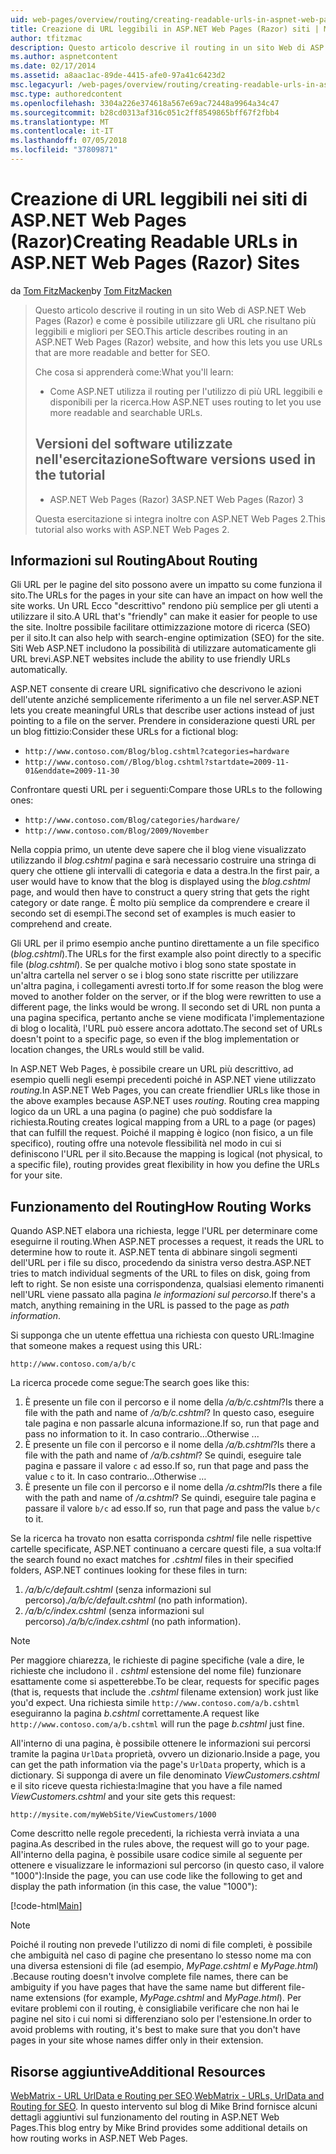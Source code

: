 ```yaml
---
uid: web-pages/overview/routing/creating-readable-urls-in-aspnet-web-pages-sites
title: Creazione di URL leggibili in ASP.NET Web Pages (Razor) siti | Microsoft Docs
author: tfitzmac
description: Questo articolo descrive il routing in un sito Web di ASP.NET Web Pages (Razor) e come è possibile utilizzare gli URL che risultano più leggibili e migliori per SEO. Che cosa si imposterà un...
ms.author: aspnetcontent
ms.date: 02/17/2014
ms.assetid: a8aac1ac-89de-4415-afe0-97a41c6423d2
msc.legacyurl: /web-pages/overview/routing/creating-readable-urls-in-aspnet-web-pages-sites
msc.type: authoredcontent
ms.openlocfilehash: 3304a226e374618a567e69ac72448a9964a34c47
ms.sourcegitcommit: b28cd0313af316c051c2ff8549865bff67f2fbb4
ms.translationtype: MT
ms.contentlocale: it-IT
ms.lasthandoff: 07/05/2018
ms.locfileid: "37809871"
---
```

<a name="creating-readable-urls-in-aspnet-web-pages-razor-sites"></a><span data-ttu-id="766e0-104">Creazione di URL leggibili nei siti di ASP.NET Web Pages (Razor)</span><span class="sxs-lookup"><span data-stu-id="766e0-104">Creating Readable URLs in ASP.NET Web Pages (Razor) Sites</span></span>
====================
<span data-ttu-id="766e0-105">da [Tom FitzMacken](https://github.com/tfitzmac)</span><span class="sxs-lookup"><span data-stu-id="766e0-105">by [Tom FitzMacken](https://github.com/tfitzmac)</span></span>

> <span data-ttu-id="766e0-106">Questo articolo descrive il routing in un sito Web di ASP.NET Web Pages (Razor) e come è possibile utilizzare gli URL che risultano più leggibili e migliori per SEO.</span><span class="sxs-lookup"><span data-stu-id="766e0-106">This article describes routing in an ASP.NET Web Pages (Razor) website, and how this lets you use URLs that are more readable and better for SEO.</span></span>
> 
> <span data-ttu-id="766e0-107">Che cosa si apprenderà come:</span><span class="sxs-lookup"><span data-stu-id="766e0-107">What you'll learn:</span></span>
> 
> - <span data-ttu-id="766e0-108">Come ASP.NET utilizza il routing per l'utilizzo di più URL leggibili e disponibili per la ricerca.</span><span class="sxs-lookup"><span data-stu-id="766e0-108">How ASP.NET uses routing to let you use more readable and searchable URLs.</span></span>
>   
> 
> ## <a name="software-versions-used-in-the-tutorial"></a><span data-ttu-id="766e0-109">Versioni del software utilizzate nell'esercitazione</span><span class="sxs-lookup"><span data-stu-id="766e0-109">Software versions used in the tutorial</span></span>
> 
> 
> - <span data-ttu-id="766e0-110">ASP.NET Web Pages (Razor) 3</span><span class="sxs-lookup"><span data-stu-id="766e0-110">ASP.NET Web Pages (Razor) 3</span></span>
>   
> 
> <span data-ttu-id="766e0-111">Questa esercitazione si integra inoltre con ASP.NET Web Pages 2.</span><span class="sxs-lookup"><span data-stu-id="766e0-111">This tutorial also works with ASP.NET Web Pages 2.</span></span>


## <a name="about-routing"></a><span data-ttu-id="766e0-112">Informazioni sul Routing</span><span class="sxs-lookup"><span data-stu-id="766e0-112">About Routing</span></span>

<span data-ttu-id="766e0-113">Gli URL per le pagine del sito possono avere un impatto su come funziona il sito.</span><span class="sxs-lookup"><span data-stu-id="766e0-113">The URLs for the pages in your site can have an impact on how well the site works.</span></span> <span data-ttu-id="766e0-114">Un URL Ecco &quot;descrittivo&quot; rendono più semplice per gli utenti a utilizzare il sito.</span><span class="sxs-lookup"><span data-stu-id="766e0-114">A URL that's &quot;friendly&quot; can make it easier for people to use the site.</span></span> <span data-ttu-id="766e0-115">Inoltre possibile facilitare ottimizzazione motore di ricerca (SEO) per il sito.</span><span class="sxs-lookup"><span data-stu-id="766e0-115">It can also help with search-engine optimization (SEO) for the site.</span></span> <span data-ttu-id="766e0-116">Siti Web ASP.NET includono la possibilità di utilizzare automaticamente gli URL brevi.</span><span class="sxs-lookup"><span data-stu-id="766e0-116">ASP.NET websites include the ability to use friendly URLs automatically.</span></span>

<span data-ttu-id="766e0-117">ASP.NET consente di creare URL significativo che descrivono le azioni dell'utente anziché semplicemente riferimento a un file nel server.</span><span class="sxs-lookup"><span data-stu-id="766e0-117">ASP.NET lets you create meaningful URLs that describe user actions instead of just pointing to a file on the server.</span></span> <span data-ttu-id="766e0-118">Prendere in considerazione questi URL per un blog fittizio:</span><span class="sxs-lookup"><span data-stu-id="766e0-118">Consider these URLs for a fictional blog:</span></span>

- `http://www.contoso.com/Blog/blog.cshtml?categories=hardware`
- `http://www.contoso.com//Blog/blog.cshtml?startdate=2009-11-01&enddate=2009-11-30`

<span data-ttu-id="766e0-119">Confrontare questi URL per i seguenti:</span><span class="sxs-lookup"><span data-stu-id="766e0-119">Compare those URLs to the following ones:</span></span>

- `http://www.contoso.com/Blog/categories/hardware/`
- `http://www.contoso.com/Blog/2009/November`

<span data-ttu-id="766e0-120">Nella coppia primo, un utente deve sapere che il blog viene visualizzato utilizzando il *blog.cshtml* pagina e sarà necessario costruire una stringa di query che ottiene gli intervalli di categoria e data a destra.</span><span class="sxs-lookup"><span data-stu-id="766e0-120">In the first pair, a user would have to know that the blog is displayed using the *blog.cshtml* page, and would then have to construct a query string that gets the right category or date range.</span></span> <span data-ttu-id="766e0-121">È molto più semplice da comprendere e creare il secondo set di esempi.</span><span class="sxs-lookup"><span data-stu-id="766e0-121">The second set of examples is much easier to comprehend and create.</span></span>

<span data-ttu-id="766e0-122">Gli URL per il primo esempio anche puntino direttamente a un file specifico (*blog.cshtml*).</span><span class="sxs-lookup"><span data-stu-id="766e0-122">The URLs for the first example also point directly to a specific file (*blog.cshtml*).</span></span> <span data-ttu-id="766e0-123">Se per qualche motivo i blog sono state spostate in un'altra cartella nel server o se i blog sono state riscritte per utilizzare un'altra pagina, i collegamenti avresti torto.</span><span class="sxs-lookup"><span data-stu-id="766e0-123">If for some reason the blog were moved to another folder on the server, or if the blog were rewritten to use a different page, the links would be wrong.</span></span> <span data-ttu-id="766e0-124">Il secondo set di URL non punta a una pagina specifica, pertanto anche se viene modificata l'implementazione di blog o località, l'URL può essere ancora adottato.</span><span class="sxs-lookup"><span data-stu-id="766e0-124">The second set of URLs doesn't point to a specific page, so even if the blog implementation or location changes, the URLs would still be valid.</span></span>

<span data-ttu-id="766e0-125">In ASP.NET Web Pages, è possibile creare un URL più descrittivo, ad esempio quelli negli esempi precedenti poiché in ASP.NET viene utilizzato *routing*.</span><span class="sxs-lookup"><span data-stu-id="766e0-125">In ASP.NET Web Pages, you can create friendlier URLs like those in the above examples because ASP.NET uses *routing*.</span></span> <span data-ttu-id="766e0-126">Routing crea mapping logico da un URL a una pagina (o pagine) che può soddisfare la richiesta.</span><span class="sxs-lookup"><span data-stu-id="766e0-126">Routing creates logical mapping from a URL to a page (or pages) that can fulfill the request.</span></span> <span data-ttu-id="766e0-127">Poiché il mapping è logico (non fisico, a un file specifico), routing offre una notevole flessibilità nel modo in cui si definiscono l'URL per il sito.</span><span class="sxs-lookup"><span data-stu-id="766e0-127">Because the mapping is logical (not physical, to a specific file), routing provides great flexibility in how you define the URLs for your site.</span></span>

## <a name="how-routing-works"></a><span data-ttu-id="766e0-128">Funzionamento del Routing</span><span class="sxs-lookup"><span data-stu-id="766e0-128">How Routing Works</span></span>

<span data-ttu-id="766e0-129">Quando ASP.NET elabora una richiesta, legge l'URL per determinare come eseguirne il routing.</span><span class="sxs-lookup"><span data-stu-id="766e0-129">When ASP.NET processes a request, it reads the URL to determine how to route it.</span></span> <span data-ttu-id="766e0-130">ASP.NET tenta di abbinare singoli segmenti dell'URL per i file su disco, procedendo da sinistra verso destra.</span><span class="sxs-lookup"><span data-stu-id="766e0-130">ASP.NET tries to match individual segments of the URL to files on disk, going from left to right.</span></span> <span data-ttu-id="766e0-131">Se non esiste una corrispondenza, qualsiasi elemento rimanenti nell'URL viene passato alla pagina *le informazioni sul percorso*.</span><span class="sxs-lookup"><span data-stu-id="766e0-131">If there's a match, anything remaining in the URL is passed to the page as *path information*.</span></span>

<span data-ttu-id="766e0-132">Si supponga che un utente effettua una richiesta con questo URL:</span><span class="sxs-lookup"><span data-stu-id="766e0-132">Imagine that someone makes a request using this URL:</span></span>

`http://www.contoso.com/a/b/c`

<span data-ttu-id="766e0-133">La ricerca procede come segue:</span><span class="sxs-lookup"><span data-stu-id="766e0-133">The search goes like this:</span></span>

1. <span data-ttu-id="766e0-134">È presente un file con il percorso e il nome della */a/b/c.cshtml*?</span><span class="sxs-lookup"><span data-stu-id="766e0-134">Is there a file with the path and name of */a/b/c.cshtml*?</span></span> <span data-ttu-id="766e0-135">In questo caso, eseguire tale pagina e non passarle alcuna informazione.</span><span class="sxs-lookup"><span data-stu-id="766e0-135">If so, run that page and pass no information to it.</span></span> <span data-ttu-id="766e0-136">In caso contrario...</span><span class="sxs-lookup"><span data-stu-id="766e0-136">Otherwise ...</span></span>
2. <span data-ttu-id="766e0-137">È presente un file con il percorso e il nome della */a/b.cshtml*?</span><span class="sxs-lookup"><span data-stu-id="766e0-137">Is there a file with the path and name of */a/b.cshtml*?</span></span> <span data-ttu-id="766e0-138">Se quindi, eseguire tale pagina e passare il valore `c` ad esso.</span><span class="sxs-lookup"><span data-stu-id="766e0-138">If so, run that page and pass the value `c` to it.</span></span> <span data-ttu-id="766e0-139">In caso contrario...</span><span class="sxs-lookup"><span data-stu-id="766e0-139">Otherwise …</span></span>
3. <span data-ttu-id="766e0-140">È presente un file con il percorso e il nome della */a.cshtml*?</span><span class="sxs-lookup"><span data-stu-id="766e0-140">Is there a file with the path and name of */a.cshtml*?</span></span> <span data-ttu-id="766e0-141">Se quindi, eseguire tale pagina e passare il valore `b/c` ad esso.</span><span class="sxs-lookup"><span data-stu-id="766e0-141">If so, run that page and pass the value `b/c` to it.</span></span>

<span data-ttu-id="766e0-142">Se la ricerca ha trovato non esatta corrisponda *cshtml* file nelle rispettive cartelle specificate, ASP.NET continuano a cercare questi file, a sua volta:</span><span class="sxs-lookup"><span data-stu-id="766e0-142">If the search found no exact matches for *.cshtml* files in their specified folders, ASP.NET continues looking for these files in turn:</span></span>

1. <span data-ttu-id="766e0-143">*/a/b/c/default.cshtml* (senza informazioni sul percorso).</span><span class="sxs-lookup"><span data-stu-id="766e0-143">*/a/b/c/default.cshtml* (no path information).</span></span>
2. <span data-ttu-id="766e0-144">*/a/b/c/index.cshtml* (senza informazioni sul percorso).</span><span class="sxs-lookup"><span data-stu-id="766e0-144">*/a/b/c/index.cshtml* (no path information).</span></span>

> [!NOTE]
> <span data-ttu-id="766e0-145">Per maggiore chiarezza, le richieste di pagine specifiche (vale a dire, le richieste che includono il *. cshtml* estensione del nome file) funzionare esattamente come si aspetterebbe.</span><span class="sxs-lookup"><span data-stu-id="766e0-145">To be clear, requests for specific pages (that is, requests that include the *.cshtml* filename extension) work just like you'd expect.</span></span> <span data-ttu-id="766e0-146">Una richiesta simile `http://www.contoso.com/a/b.cshtml` eseguiranno la pagina *b.cshtml* correttamente.</span><span class="sxs-lookup"><span data-stu-id="766e0-146">A request like `http://www.contoso.com/a/b.cshtml` will run the page *b.cshtml* just fine.</span></span>


<span data-ttu-id="766e0-147">All'interno di una pagina, è possibile ottenere le informazioni sui percorsi tramite la pagina `UrlData` proprietà, ovvero un dizionario.</span><span class="sxs-lookup"><span data-stu-id="766e0-147">Inside a page, you can get the path information via the page's `UrlData` property, which is a dictionary.</span></span> <span data-ttu-id="766e0-148">Si supponga di avere un file denominato *ViewCustomers.cshtml* e il sito riceve questa richiesta:</span><span class="sxs-lookup"><span data-stu-id="766e0-148">Imagine that you have a file named *ViewCustomers.cshtml* and your site gets this request:</span></span>

`http://mysite.com/myWebSite/ViewCustomers/1000`

<span data-ttu-id="766e0-149">Come descritto nelle regole precedenti, la richiesta verrà inviata a una pagina.</span><span class="sxs-lookup"><span data-stu-id="766e0-149">As described in the rules above, the request will go to your page.</span></span> <span data-ttu-id="766e0-150">All'interno della pagina, è possibile usare codice simile al seguente per ottenere e visualizzare le informazioni sul percorso (in questo caso, il valore &quot;1000&quot;):</span><span class="sxs-lookup"><span data-stu-id="766e0-150">Inside the page, you can use code like the following to get and display the path information (in this case, the value &quot;1000&quot;):</span></span>

[!code-html[Main](creating-readable-urls-in-aspnet-web-pages-sites/samples/sample1.html)]

> [!NOTE]
> <span data-ttu-id="766e0-151">Poiché il routing non prevede l'utilizzo di nomi di file completi, è possibile che ambiguità nel caso di pagine che presentano lo stesso nome ma con una diversa estensioni di file (ad esempio, *MyPage.cshtml* e *MyPage.html*) .</span><span class="sxs-lookup"><span data-stu-id="766e0-151">Because routing doesn't involve complete file names, there can be ambiguity if you have pages that have the same name but different file-name extensions (for example, *MyPage.cshtml* and *MyPage.html*).</span></span> <span data-ttu-id="766e0-152">Per evitare problemi con il routing, è consigliabile verificare che non hai le pagine nel sito i cui nomi si differenziano solo per l'estensione.</span><span class="sxs-lookup"><span data-stu-id="766e0-152">In order to avoid problems with routing, it's best to make sure that you don't have pages in your site whose names differ only in their extension.</span></span>


<a id="Additional_Resources"></a>
## <a name="additional-resources"></a><span data-ttu-id="766e0-153">Risorse aggiuntive</span><span class="sxs-lookup"><span data-stu-id="766e0-153">Additional Resources</span></span>

<span data-ttu-id="766e0-154">[WebMatrix - URL UrlData e Routing per SEO](http://www.mikesdotnetting.com/Article/165/WebMatrix-URLs-UrlData-and-Routing-for-SEO).</span><span class="sxs-lookup"><span data-stu-id="766e0-154">[WebMatrix - URLs, UrlData and Routing for SEO](http://www.mikesdotnetting.com/Article/165/WebMatrix-URLs-UrlData-and-Routing-for-SEO).</span></span> <span data-ttu-id="766e0-155">In questo intervento sul blog di Mike Brind fornisce alcuni dettagli aggiuntivi sul funzionamento del routing in ASP.NET Web Pages.</span><span class="sxs-lookup"><span data-stu-id="766e0-155">This blog entry by Mike Brind provides some additional details on how routing works in ASP.NET Web Pages.</span></span>

